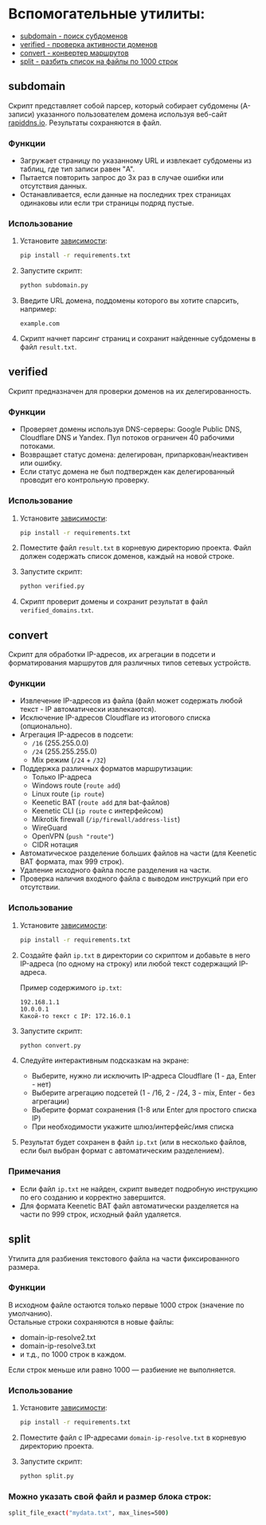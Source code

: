 # Вспомогательные утилиты:
- [subdomain - поиск субдоменов](#subdomain)
- [verified - проверка активности доменов](#verified)
- [convert - конвертер маршрутов](#convert)
- [split - разбить список на файлы по 1000 строк](#split)

## subdomain

Скрипт представляет собой парсер, который собирает субдомены (A-записи) указанного пользователем домена используя веб-сайт [rapiddns.io](https://rapiddns.io/subdomain/).
Результаты сохраняются в файл.

### Функции

- Загружает страницу по указанному URL и извлекает субдомены из таблиц, где тип записи равен "A".
- Пытается повторить запрос до 3х раз в случае ошибки или отсутствия данных.
- Останавливается, если данные на последних трех страницах одинаковы или если три страницы подряд пустые.

### Использование

1. Установите [зависимости](https://github.com/Ground-Zerro/DomainMapper/blob/main/requirements.txt):

   ```bash
   pip install -r requirements.txt
   ```

2. Запустите скрипт:

   ```bash
   python subdomain.py
   ```

3. Введите URL домена, поддомены которого вы хотите спарсить, например:

   ```
   example.com
   ```

4. Скрипт начнет парсинг страниц и сохранит найденные субдомены в файл `result.txt`.

## verified

Скрипт предназначен для проверки доменов на их делегированность.

### Функции

- Проверяет домены используя DNS-серверы: Google Public DNS, Cloudflare DNS и Yandex. Пул потоков ограничен 40 рабочими потоками.
- Возвращает статус домена: делегирован, припаркован/неактивен или ошибку.
- Если статус домена не был подтвержден как делегированный проводит его контрольную проверку.

### Использование

1. Установите [зависимости](https://github.com/Ground-Zerro/DomainMapper/blob/main/requirements.txt):

   ```bash
   pip install -r requirements.txt
   ```

2. Поместите файл `result.txt` в корневую директорию проекта. Файл должен содержать список доменов, каждый на новой строке.

3. Запустите скрипт:

   ```bash
   python verified.py
   ```

4. Скрипт проверит домены и сохранит результат в файл `verified_domains.txt`.

## convert

Скрипт для обработки IP-адресов, их агрегации в подсети и форматирования маршрутов для различных типов сетевых устройств.

### Функции

- Извлечение IP-адресов из файла (файл может содержать любой текст - IP автоматически извлекаются).
- Исключение IP-адресов Cloudflare из итогового списка (опционально).
- Агрегация IP-адресов в подсети:
  - `/16` (255.255.0.0)
  - `/24` (255.255.255.0)
  - Mix режим (`/24` + `/32`)
- Поддержка различных форматов маршрутизации:
  - Только IP-адреса
  - Windows route (`route add`)
  - Linux route (`ip route`)
  - Keenetic BAT (`route add` для bat-файлов)
  - Keenetic CLI (`ip route` с интерфейсом)
  - Mikrotik firewall (`/ip/firewall/address-list`)
  - WireGuard
  - OpenVPN (`push "route"`)
  - CIDR нотация
- Автоматическое разделение больших файлов на части (для Keenetic BAT формата, max 999 строк).
- Удаление исходного файла после разделения на части.
- Проверка наличия входного файла с выводом инструкций при его отсутствии.

### Использование

1. Установите [зависимости](https://github.com/Ground-Zerro/DomainMapper/blob/main/requirements.txt):

   ```bash
   pip install -r requirements.txt
   ```

2. Создайте файл `ip.txt` в директории со скриптом и добавьте в него IP-адреса (по одному на строку) или любой текст содержащий IP-адреса.

   Пример содержимого `ip.txt`:
   ```
   192.168.1.1
   10.0.0.1
   Какой-то текст с IP: 172.16.0.1
   ```

3. Запустите скрипт:

   ```bash
   python convert.py
   ```

4. Следуйте интерактивным подсказкам на экране:
   - Выберите, нужно ли исключить IP-адреса Cloudflare (1 - да, Enter - нет)
   - Выберите агрегацию подсетей (1 - /16, 2 - /24, 3 - mix, Enter - без агрегации)
   - Выберите формат сохранения (1-8 или Enter для простого списка IP)
   - При необходимости укажите шлюз/интерфейс/имя списка

5. Результат будет сохранен в файл `ip.txt` (или в несколько файлов, если был выбран формат с автоматическим разделением).

### Примечания

- Если файл `ip.txt` не найден, скрипт выведет подробную инструкцию по его созданию и корректно завершится.
- Для формата Keenetic BAT файл автоматически разделяется на части по 999 строк, исходный файл удаляется.


## split

Утилита для разбиения текстового файла на части фиксированного размера.

### Функции

В исходном файле остаются только первые 1000 строк (значение по умолчанию).  
Остальные строки сохраняются в новые файлы:  
- domain-ip-resolve2.txt
- domain-ip-resolve3.txt
- и т.д., по 1000 строк в каждом.  

Если строк меньше или равно 1000 — разбиение не выполняется.

### Использование

1. Установите [зависимости](https://github.com/Ground-Zerro/DomainMapper/blob/main/requirements.txt):

   ```bash
   pip install -r requirements.txt
   ```

2. Поместите файл c IP-адресами `domain-ip-resolve.txt` в корневую директорию проекта.

3. Запустите скрипт:

   ```bash
   python split.py
   ```
### Можно указать свой файл и размер блока строк:

   ```bash
   split_file_exact("mydata.txt", max_lines=500)
   ```
